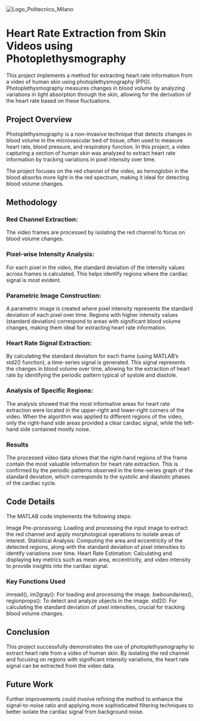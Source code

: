 ![Logo_Politecnico_Milano](https://github.com/user-attachments/assets/979e8edb-0b53-4ad0-b4d4-297af0080bf6)

# Heart Rate Extraction from Skin Videos using Photoplethysmography

This project implements a method for extracting heart rate information from a video of human skin using photoplethysmography (PPG). Photoplethysmography measures changes in blood volume by analyzing variations in light absorption through the skin, allowing for the derivation of the heart rate based on these fluctuations.

## Project Overview

Photoplethysmography is a non-invasive technique that detects changes in blood volume in the microvascular bed of tissue, often used to measure heart rate, blood pressure, and respiratory function. In this project, a video capturing a section of human skin was analyzed to extract heart rate information by tracking variations in pixel intensity over time.

The project focuses on the red channel of the video, as hemoglobin in the blood absorbs more light in the red spectrum, making it ideal for detecting blood volume changes.

## Methodology
### Red Channel Extraction:
The video frames are processed by isolating the red channel to focus on blood volume changes.
### Pixel-wise Intensity Analysis:
For each pixel in the video, the standard deviation of the intensity values across frames is calculated. This helps identify regions where the cardiac signal is most evident.
### Parametric Image Construction:
A parametric image is created where pixel intensity represents the standard deviation of each pixel over time. Regions with higher intensity values (standard deviation) correspond to areas with significant blood volume changes, making them ideal for extracting heart rate information.
### Heart Rate Signal Extraction:
By calculating the standard deviation for each frame (using MATLAB’s std2() function), a time-series signal is generated. This signal represents the changes in blood volume over time, allowing for the extraction of heart rate by identifying the periodic pattern typical of systole and diastole.
### Analysis of Specific Regions:
The analysis showed that the most informative areas for heart rate extraction were located in the upper-right and lower-right corners of the video. When the algorithm was applied to different regions of the video, only the right-hand side areas provided a clear cardiac signal, while the left-hand side contained mostly noise.
### Results
The processed video data shows that the right-hand regions of the frame contain the most valuable information for heart rate extraction. This is confirmed by the periodic patterns observed in the time-series graph of the standard deviation, which corresponds to the systolic and diastolic phases of the cardiac cycle.

## Code Details
The MATLAB code implements the following steps:

Image Pre-processing: Loading and processing the input image to extract the red channel and apply morphological operations to isolate areas of interest.
Statistical Analysis: Computing the area and eccentricity of the detected regions, along with the standard deviation of pixel intensities to identify variations over time.
Heart Rate Estimation: Calculating and displaying key metrics such as mean area, eccentricity, and video intensity to provide insights into the cardiac signal.
### Key Functions Used
imread(), im2gray(): For loading and processing the image.
bwboundaries(), regionprops(): To detect and analyze objects in the image.
std2(): For calculating the standard deviation of pixel intensities, crucial for tracking blood volume changes.
## Conclusion
This project successfully demonstrates the use of photoplethysmography to extract heart rate from a video of human skin. By isolating the red channel and focusing on regions with significant intensity variations, the heart rate signal can be extracted from the video data.

## Future Work
Further improvements could involve refining the method to enhance the signal-to-noise ratio and applying more sophisticated filtering techniques to better isolate the cardiac signal from background noise.

